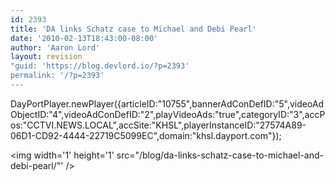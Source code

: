 ```yaml
---
id: 2393
title: 'DA links Schatz case to Michael and Debi Pearl'
date: '2010-02-13T18:43:00-08:00'
author: 'Aaron Lord'
layout: revision
"guid: 'https://blog.devlord.io/?p=2393'
permalink: '/?p=2393'
---
```


DayPortPlayer.newPlayer({articleID:"10755",bannerAdConDefID:"5",videoAdObjectID:"4",videoAdConDefID:"2",playVideoAds:"true",categoryID:"3",accPos:"CCTVI.NEWS.LOCAL",accSite:"KHSL",playerInstanceID:"27574A89-06D1-CD92-4444-22719C5099EC",domain:"khsl.dayport.com"});<div class="blogger-post-footer"><img width='1' height='1' src="/blog/da-links-schatz-case-to-michael-and-debi-pearl/"' /></div>